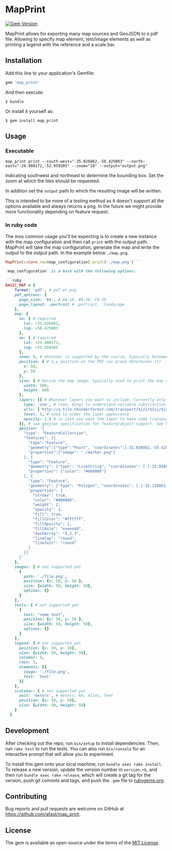# MapPrint

[![Gem Version](https://badge.fury.io/rb/map_print.svg)](https://badge.fury.io/rb/map_print)

MapPrint allows for exporting many map sources and GeoJSON to a pdf file. Allowing to specify map element, text/image elements as well as printing a legend with the reference and a scale bar.

## Installation

Add this line to your application's Gemfile:

```ruby
gem 'map_print'
```

And then execute:

    $ bundle

Or install it yourself as:

    $ gem install map_print

## Usage

### Executable 

`map_print print --south-west="-35.026862,-58.425003" --north-east="-29.980172,-52.959305" --zoom="10" --output="output.png"`

Indicating southwest and northeast to determine the bounding box. Set the zoom at which the tiles should be requested.

In addition set the `output` path to which the resulting image will be written.

This is intended to be more of a testing method as it doesn't support all the options available and always returns a png. In the future we might provide more functionality depending on feature request.

### In ruby code

The mos common usage you'll be expecting is to create a new instance with the map configuration and then call `print` with the output path. MapPrint will take the map configuration, generate the map and write the output to the output path. In the example below `./map.png`.

```ruby
MapPrint::Core.new(map_configuration).print('./map.png')```

`map_configuration` is a hash with the following options:

```ruby
BASIC_MAP = {
    format: 'pdf', # pdf or png
    pdf_options: {
      page_size: 'A4', # A0-10, B0-10, C0-10
      page_layout: :portrait # :portrait, :landscape
    },
    map: {
      sw: { # required
        lat: -35.026862,
        lng: -58.425003
      },
      ne: { # required
        lat: -29.980172,
        lng: -52.959305
      },
      zoom: 9, # whatever is supported by the source, typically between 1-15
      position: { # x,y position on the PDF (as prawn determines it)
        x: 50,
        y: 50
      },
      size: { # Resize the map image, typically used to print the map on pdf
        width: 500,
        height: 800
      },
      layers: [{ # Whatever layers you want to include. Currently only OSM and Bing are supported
        type: 'osm', # (osm, bing) to understand variable substitution and stitching toghether the final image
        urls: ['http://a.tile.thunderforest.com/transport/${z}/${x}/${y}.png'], # currently only one is being used, in the future it will load balance
        level: 1, # used to order the layer appearance
        opacity: 1.0 # in case you want the layer to have some transparency
      }], # see geojson specification for feature/object support. See http://leafletjs.com/reference.html#path-options for formatting options, the following attributes under properties are supported: `stroke, color, weight, opacity, fill, fillColor, fillOpacity, fillRule, dashArray, lineCap, lineJoin`
      geojson: '{
        "type": "FeatureCollection",
        "features": [{
          "type":"Feature",
          "geometry":{"type":"Point", "coordinates":[-32.026862,-55.425003]},
          "properties":{"image": "./marker.png"}
        }, {
          "type": "Feature",
          "geometry": {"type": "LineString", "coordinates": [ [-32.026862,-55.425003], [-31.026862,-55.425003], [-31.026862,-54.425003], [-32.026862,-54.425003] ] },
          "properties": {"color": "#000000"}
        }, {
          "type": "Feature",
          "geometry": {"type": "Polygon", "coordinates": [ [-32.126862,-55.825003], [-31.426862,-55.225003], [-31.326862,-54.825003], [-32.146862,-54.835003] ] },
          "properties": {
            "stroke": true,
            "color": "#000000",
            "weight": 2,
            "opacity": 1,
            "fill": true,
            "fillColor": "#ffffff",
            "fillOpacity": 1,
            "fillRule": "evenodd",
            "dashArray": "5,2,3",
            "lineCap": "round",
            "lineJoin": "round"
          }
        }]
      }'
    },
    images: [ # not supported yet
      {
        path: './file.png',
        position: {x: 50, y: 50 },
        size: {width: 50, height: 50},
        options: {}
      }
    ],
    texts: [ # not supported yet
      {
        text: "some text",
        position: {x: 50, y: 50 },
        size: {width: 50, height: 50},
        options: {}
      }
    ],
    legend: { # not supported yet
      position: {x: 50, y: 50},
      size: {width: 50, height: 50},
      columns: 5,
      rows: 5,
      elements: [{
        image: './file.png',
        text: 'text'
      }]
    },
    scalebar: { # not supported yet
      unit: 'meters', # meters, km, miles, feet
      position: {x: 50, y: 50},
      size: {width: 50, height: 50}
    }
  }
```

## Development

After checking out the repo, run `bin/setup` to install dependencies. Then, run `rake test` to run the tests. You can also run `bin/console` for an interactive prompt that will allow you to experiment.

To install this gem onto your local machine, run `bundle exec rake install`. To release a new version, update the version number in `version.rb`, and then run `bundle exec rake release`, which will create a git tag for the version, push git commits and tags, and push the `.gem` file to [rubygems.org](https://rubygems.org).

## Contributing

Bug reports and pull requests are welcome on GitHub at https://github.com/afast/map_print.


## License

The gem is available as open source under the terms of the [MIT License](http://opensource.org/licenses/MIT).
